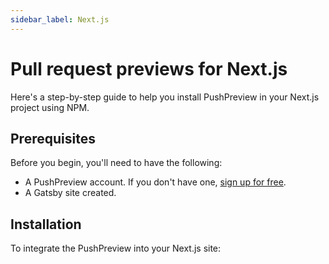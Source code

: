 ```yaml
---
sidebar_label: Next.js
---
```


# Pull request previews for Next.js

Here's a step-by-step guide to help you install PushPreview in your Next.js project using NPM.

## Prerequisites

Before you begin, you'll need to have the following:

- A PushPreview account. If you don't have one, [sign up for free](https://app.pushpreview.com/accounts/signup/).
- A Gatsby site created.

## Installation

To integrate the PushPreview into your Next.js site:

